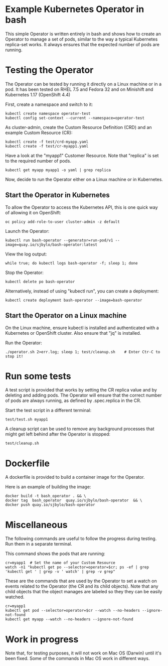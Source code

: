 # Example Kubernetes Operator in bash

This simple Operator is written entirely in bash and shows how to create an Operator to manage a set of pods, similar to the way a typical Kubernetes replica-set works.  It always ensures that the expected number of pods are running.

# Testing the Operator

The Operator can be tested by running it directly on a Linux machine or in a pod.  It has been tested on RHEL 7.5 and Fedora 32 and on Minishift and Kubernetes 1.17 (OpenShift 4.4)

First, create a namespace and switch to it:

```
kubectl create namespace operator-test
kubectl config set-context --current --namespace=operator-test
```

As cluster-admin, create the Custom Resource Definition (CRD) and an example Custom Resource (CR):

```
kubectl create -f test/crd-myapp.yaml  
kubectl create -f test/cr-myapp1.yaml
```

Have a look at the "myapp1" Customer Resource.  Note that "replica" is set to the required number of pods.

```
kubectl get myapp myapp1 -o yaml | grep replica
```

Now, decide to run the Operator either on a Linux machine or in Kubernetes.


## Start the Operator in Kubernetes

To allow the Operator to access the Kubernetes API, this is one quick way of allowing it on OpenShift:

```
oc policy add-role-to-user cluster-admin -z default
```

Launch the Operator:

```
kubectl run bash-operator --generator=run-pod/v1 --image=quay.io/sjbylo/bash-operator:latest
```

View the log output:

```
while true; do kubectl logs bash-operator -f; sleep 1; done
```

Stop the Operator:

```
kubectl delete po bash-operator
```

Alternatively, instead of using "kubectl run", you can create a deployment:

```
kubectl create deployment bash-operator --image=bash-operator
```


## Start the Operator on a Linux machine

On the Linux machine, ensure kubectl is installed and authenticated with a Kubernetes or OpenShift cluster.  Also ensure that "jq" is installed.

Run the Operator:

```
./operator.sh 2>err.log; sleep 1; test/cleanup.sh    # Enter Ctr-C to stop it!
```

# Run some tests

A test script is provided that works by setting the CR replica value and by deleting and adding pods.  The Operator will ensure that the correct number of pods are always running, as defined by .spec.replica in the CR.

Start the test script in a different terminal:

```
test/test.sh myapp1
```

A cleanup script can be used to remove any background processes that might get left behind after the Operator is stopped:

```
test/cleanup.sh
```

# Dockerfile

A dockerfile is provided to build a container image for the Operator. 

Here is an example of building the image:

```
docker build -t bash_operator . && \
docker tag  bash_operator  quay.io/sjbylo/bash-operator  && \
docker push quay.io/sjbylo/bash-operator 
```

# Miscellaneous

The following commands are useful to follow the progress during testing.  Run them in a separate terminal. 

This command shows the pods that are running:

```
cr=myapp1  # Set the name of your Custom Resource
watch -n1 "kubectl get po --selector=operator=$cr; ps -ef | grep 'kubectl get ' | grep -v ' watch' | grep -v grep"
```

These are the commands that are used by the Operator to set a watch on events related to the Operator (the CR and its child objects). Note that any child objects that the object manages are labeled so they they can be easily watched.

```
cr=myapp1
kubectl get pod --selector=operator=$cr --watch --no-headers --ignore-not-found
kubectl get myapp --watch --no-headers --ignore-not-found
```

# Work in progress

Note that, for testing purposes, it will not work on Mac OS (Darwin) until it's been fixed. Some of the commands in Mac OS work in different ways. 


